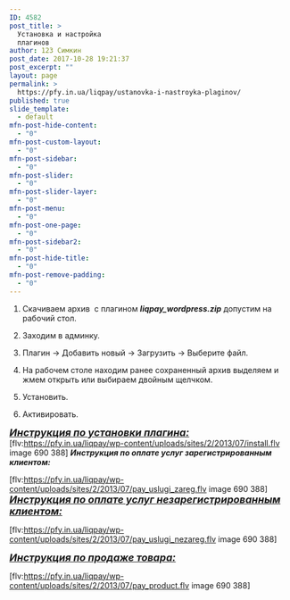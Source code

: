 ```yaml
---
ID: 4582
post_title: >
  Установка и настройка
  плагинов
author: 123 Симкин
post_date: 2017-10-28 19:21:37
post_excerpt: ""
layout: page
permalink: >
  https://pfy.in.ua/liqpay/ustanovka-i-nastroyka-plaginov/
published: true
slide_template:
  - default
mfn-post-hide-content:
  - "0"
mfn-post-custom-layout:
  - "0"
mfn-post-sidebar:
  - "0"
mfn-post-slider:
  - "0"
mfn-post-slider-layer:
  - "0"
mfn-post-menu:
  - "0"
mfn-post-one-page:
  - "0"
mfn-post-sidebar2:
  - "0"
mfn-post-hide-title:
  - "0"
mfn-post-remove-padding:
  - "0"
---
```

1. Скачиваем архив  с плагином <em><strong>liqpay_wordpress.zip</strong></em> допустим на рабочий стол.

1. Заходим в админку.

2. Плагин -&gt; Добавить новый -&gt; Загрузить -&gt; Выберите файл.

3. На рабочем столе находим ранее сохраненный архив выделяем и жмем открыть или выбираем двойным щелчком.

4. Установить.

5. Активировать.

<span style="font-size: large; text-decoration: underline;"><em><strong>Инструкция по установки плагина:</strong></em></span>
[flv:https://pfy.in.ua/liqpay/wp-content/uploads/sites/2/2013/07/install.flv image 690 388]
<em><strong>Инструкция по оплате услуг зарегистрированным клиентом:</strong></em>

[flv:https://pfy.in.ua/liqpay/wp-content/uploads/sites/2/2013/07/pay_uslugi_zareg.flv image 690 388]
<span style="font-size: large; text-decoration: underline;"><em><strong>Инструкция по оплате услуг незарегистрированным клиентом:</strong></em></span>

[flv:https://pfy.in.ua/liqpay/wp-content/uploads/sites/2/2013/07/pay_uslugi_nezareg.flv image 690 388]

<span style="font-size: large; text-decoration: underline;"><em><strong>Инструкция по продаже товара:</strong></em></span>

[flv:https://pfy.in.ua/liqpay/wp-content/uploads/sites/2/2013/07/pay_product.flv image 690 388]